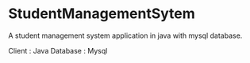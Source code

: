 # StudentManagementSytem
A student management system application in java with mysql database.

Client : Java
Database : Mysql

